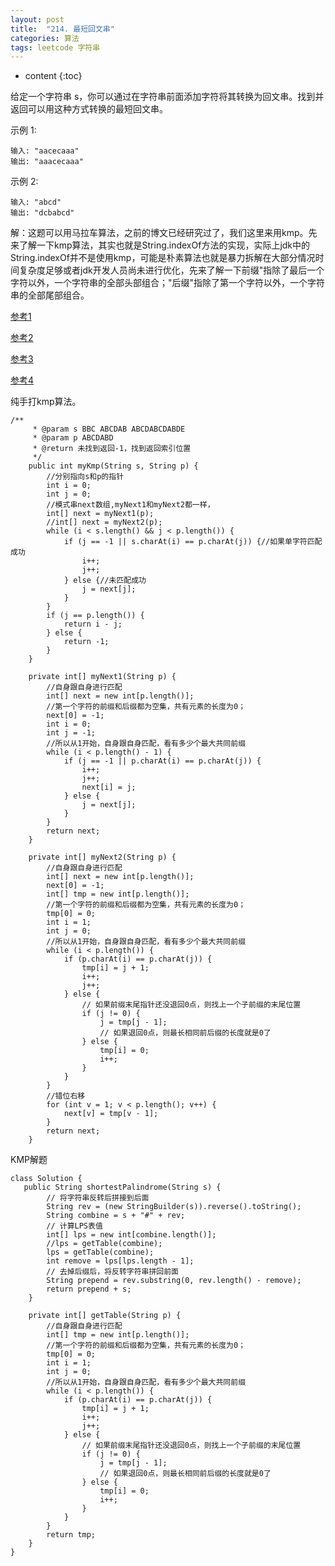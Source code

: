 ```yaml
---
layout: post
title:  "214. 最短回文串"
categories: 算法
tags: leetcode 字符串
---
```


* content
{:toc}

<!--more-->

给定一个字符串 s，你可以通过在字符串前面添加字符将其转换为回文串。找到并返回可以用这种方式转换的最短回文串。

示例 1:

```
输入: "aacecaaa"
输出: "aaacecaaa"
```

示例 2:

```
输入: "abcd"
输出: "dcbabcd"
```

解：这题可以用马拉车算法，之前的博文已经研究过了，我们这里来用kmp。先来了解一下kmp算法，其实也就是String.indexOf方法的实现，实际上jdk中的String.indexOf并不是使用kmp，可能是朴素算法也就是暴力拆解在大部分情况时间复杂度足够或者jdk开发人员尚未进行优化，先来了解一下前缀"指除了最后一个字符以外，一个字符串的全部头部组合；"后缀"指除了第一个字符以外，一个字符串的全部尾部组合。

[参考1](http://www.ruanyifeng.com/blog/2013/05/Knuth%E2%80%93Morris%E2%80%93Pratt_algorithm.html)

[参考2](https://blog.csdn.net/v_july_v/article/details/7041827)

[参考3](https://www.zhihu.com/question/21923021)

[参考4](https://segmentfault.com/a/1190000003797346)

纯手打kmp算法。

```
/**
     * @param s BBC ABCDAB ABCDABCDABDE
     * @param p ABCDABD
     * @return 未找到返回-1，找到返回索引位置
     */
    public int myKmp(String s, String p) {
        //分别指向s和p的指针
        int i = 0;
        int j = 0;
        //模式串next数组,myNext1和myNext2都一样，
        int[] next = myNext1(p);
        //int[] next = myNext2(p);
        while (i < s.length() && j < p.length()) {
            if (j == -1 || s.charAt(i) == p.charAt(j)) {//如果单字符匹配成功
                i++;
                j++;
            } else {//未匹配成功
                j = next[j];
            }
        }
        if (j == p.length()) {
            return i - j;
        } else {
            return -1;
        }
    }

    private int[] myNext1(String p) {
        //自身跟自身进行匹配
        int[] next = new int[p.length()];
        //第一个字符的前缀和后缀都为空集，共有元素的长度为0；
        next[0] = -1;
        int i = 0;
        int j = -1;
        //所以从1开始，自身跟自身匹配，看有多少个最大共同前缀
        while (i < p.length() - 1) {
            if (j == -1 || p.charAt(i) == p.charAt(j)) {
                i++;
                j++;
                next[i] = j;
            } else {
                j = next[j];
            }
        }
        return next;
    }

    private int[] myNext2(String p) {
        //自身跟自身进行匹配
        int[] next = new int[p.length()];
        next[0] = -1;
        int[] tmp = new int[p.length()];
        //第一个字符的前缀和后缀都为空集，共有元素的长度为0；
        tmp[0] = 0;
        int i = 1;
        int j = 0;
        //所以从1开始，自身跟自身匹配，看有多少个最大共同前缀
        while (i < p.length()) {
            if (p.charAt(i) == p.charAt(j)) {
                tmp[i] = j + 1;
                i++;
                j++;
            } else {
                // 如果前缀末尾指针还没退回0点，则找上一个子前缀的末尾位置
                if (j != 0) {
                    j = tmp[j - 1];
                    // 如果退回0点，则最长相同前后缀的长度就是0了
                } else {
                    tmp[i] = 0;
                    i++;
                }
            }
        }
        //错位右移
        for (int v = 1; v < p.length(); v++) {
            next[v] = tmp[v - 1];
        }
        return next;
    }
```

KMP解题

```
class Solution {
   public String shortestPalindrome(String s) {
        // 将字符串反转后拼接到后面
        String rev = (new StringBuilder(s)).reverse().toString();
        String combine = s + "#" + rev;
        // 计算LPS表值
        int[] lps = new int[combine.length()];
        //lps = getTable(combine);
        lps = getTable(combine);
        int remove = lps[lps.length - 1];
        // 去掉后缀后，将反转字符串拼回前面
        String prepend = rev.substring(0, rev.length() - remove);
        return prepend + s;
    }

    private int[] getTable(String p) {
        //自身跟自身进行匹配
        int[] tmp = new int[p.length()];
        //第一个字符的前缀和后缀都为空集，共有元素的长度为0；
        tmp[0] = 0;
        int i = 1;
        int j = 0;
        //所以从1开始，自身跟自身匹配，看有多少个最大共同前缀
        while (i < p.length()) {
            if (p.charAt(i) == p.charAt(j)) {
                tmp[i] = j + 1;
                i++;
                j++;
            } else {
                // 如果前缀末尾指针还没退回0点，则找上一个子前缀的末尾位置
                if (j != 0) {
                    j = tmp[j - 1];
                    // 如果退回0点，则最长相同前后缀的长度就是0了
                } else {
                    tmp[i] = 0;
                    i++;
                }
            }
        }
        return tmp;
    }
}
```

